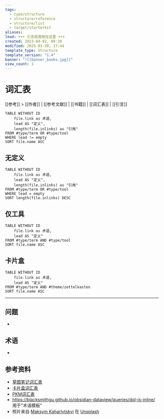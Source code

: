 ```yaml
---
tags:
  - type/structure
  - structure/reference
  - structure/list
  - target/starterkit
aliases: 
lead: +++ 引言段落放在这里 +++
created: 2023-04-02, 09:30
modified: 2025-03-30, 17:44
template_type: Structure
template_version: "1.4"
banner: "![[banner_books.jpg]]"
view_count: 1
---
```


# 词汇表

[[参考]] > [[作者]] | [[参考文献]] | [[书籍]] | [[词汇表]] | [[引言]]

<!-- DataView表格，用作示例并修改 -->
```dataview
TABLE WITHOUT ID
	file.link as 术语, 
	lead AS "定义",
	length(file.inlinks) as "引用"
FROM #type/term OR #type/tool 
WHERE lead != empty
SORT file.name ASC
```

## 无定义

<!-- DataView表格，用作示例并修改 -->
```dataview
TABLE WITHOUT ID
	file.link as 术语, 
	lead AS "定义",
	length(file.inlinks) as "引用"
FROM #type/term OR #type/tool 
WHERE lead = empty
SORT length(file.inlinks) DESC
```

## 仅工具

<!-- DataView表格，用作示例并修改 -->
```dataview
TABLE WITHOUT ID
	file.link as 术语, 
	lead AS "定义"
FROM #type/term AND #type/tool
SORT file.name ASC
```

## 卡片盒

<!-- DataView表格，用作示例并修改 -->
```dataview
TABLE WITHOUT ID
	file.link as 术语, 
	lead AS "定义"
FROM #type/term AND #theme/zettelkasten 
SORT file.name ASC
```
<!-- 选项 
TABLE WITHOUT ID
	file.folder AS ...
	file.link AS ...
	file.name AS ...
	file.etags AS ...

FROM #target/forumzettelkasten  : 使用标签时
FROM "Books"                                : 使用文件夹时
FROM ""                                          : 使用所有文件夹时
FROM #status/open OR #status/wip

SORT created DESC
SORT file.name ASC

WHERE read = 2023
WHERE status = "open"
WHERE contains(file.name,"LernOS Zettelkasten")

---
了解更多: 
https://github.com/blacksmithgu/obsidian-dataview/blob/master/docs/docs/queries/query-types.md
https://github.com/blacksmithgu/obsidian-dataview/blob/master/docs/docs/queries/data-commands.md

来源: 
https://github.com/groepl/Obsidian-Templates
-->


---
## 问题
<!-- 您还需要考虑什么？ --> 
- 


## 术语
<!-- 指向定义页面的链接 -->
- 


## 参考资料
<!-- 指向内容中未引用页面的链接 -->
- [草图笔记词汇表](Glossary%20of%20Sketchnotes.md)
- [卡片盒词汇表](Glossary%20of%20Zettelkasten.md)
- [PKM词汇表](PKM%20Glossary.md)
- https://blacksmithgu.github.io/obsidian-dataview/queries/dql-js-inline/ 用于"术语模板"
- 照片来自 [Maksym Kaharlytskyi](https://unsplash.com/@qwitka?utm_source=unsplash&utm_medium=referral&utm_content=creditCopyText) 在 [Unsplash](https://unsplash.com/photos/Q9y3LRuuxmg?utm_source=unsplash&utm_medium=referral&utm_content=creditCopyText)


